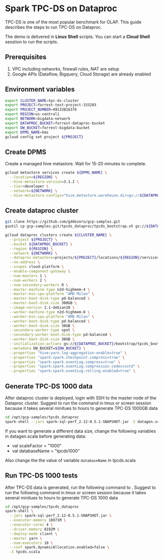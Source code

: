 # Spark TPC-DS on Dataproc
TPC-DS is one of the most popular benchmark for OLAP. This guide describes the steps to run TPC-DS on Dataproc.

The demo is delivered in **Linux Shell** scripts. You can start a **Cloud Shell** sesstion to run the scripts.
## Prerequisites

1. VPC including networks, firewall rules, NAT are setup
2. Google APIs (Dataflow, Bigquery, Cloud Storage) are already enabled

## Environment variables

```bash
export CLUSTER_NAME=tpc-ds-cluster
export PROJECT=forrest-test-project-333203
export PROJECT_NUMBER=49133816376
export REGION=us-central1
export NETWORK=bigdata-network
export DATAPROC_BUCKET=forrest-dataproc-bucket
export DW_BUCKET=forrest-bigdata-bucket
export DPMS_NAME=hms
gcloud config set project ${PROJECT}
```

## Create DPMS

Create a managed hive metastore. Wait for 15-20 minutes to complete.
```bash
gcloud metastore services create ${DPMS_NAME} \
  --location=${REGION} \
  --hive-metastore-version=3.1.2 \
  --tier=developer \
  --network=${NETWORK} \
  --hive-metastore-configs="hive.metastore.warehouse.dir=gs://${DATAPROC_BUCKET}/dw"
```

## Create dataproc cluster
```bash
git clone https://github.com/gddezero/gcp-samples.git
gsutil cp gcp-samples.git/tpcds_dataproc/tpcds_bootstrap.sh gs://${DATAPROC_BUCKET}/bootstrap

gcloud dataproc clusters create ${CLUSTER_NAME} \
  --project ${PROJECT} \
  --bucket ${DATAPROC_BUCKET} \
  --region ${REGION} \
  --network ${NETWORK} \
  --dataproc-metastore=projects/${PROJECT}/locations/${REGION}/services/${DPMS_NAME} \
  --no-address \
  --scopes cloud-platform \
  --enable-component-gateway \
  --num-masters 1 \
  --num-workers 2 \
  --num-secondary-workers 0 \
  --master-machine-type n2d-highmem-4 \
  --master-min-cpu-platform "AMD Milan" \
  --master-boot-disk-type pd-balanced \
  --master-boot-disk-size 300GB \
  --image-version 2.1-debian10 \
  --worker-machine-type n2d-highmem-8 \
  --worker-min-cpu-platform "AMD Milan" \
  --worker-boot-disk-type pd-balanced \
  --worker-boot-disk-size 30GB \
  --secondary-worker-type spot \
  --secondary-worker-boot-disk-type pd-balanced \
  --worker-boot-disk-size 30GB \
  --initialization-actions gs://${DATAPROC_BUCKET}/bootstrap/tpcds_bootstrap.sh \
  --metadata DW_BUCKET=${DW_BUCKET} \
  --properties "hive:yarn.log-aggregation-enable=true" \
  --properties "spark:spark.checkpoint.compress=true" \
  --properties "spark:spark.eventLog.compress=true" \
  --properties "spark:spark.eventLog.compression.codec=zstd" \
  --properties "spark:spark.eventLog.rolling.enabled=true" \
```

## Generate TPC-DS 1000 data

After dataproc cluster is deployed, login with SSH to the master node of the Dataproc cluster. Suggest to run the command in tmux or screen session because it takes several minitues to hours to generate TPC-DS 1000GB data

```bash
cd /opt/gcp-samples/tpcds_dataproc
spark-shell --jars spark-sql-perf_2.12-0.5.1-SNAPSHOT.jar -I datagen.scala
```

If you want to generate a different data size, change the following variables in datagen.scala before generating data:

- val scaleFactor = "1000"
- val databaseName = "tpcds1000"

Also change the the value of variable `databaseName` in tpcds.scala

## Run TPC-DS 1000 tests

After TPC-DS data is generated, run the following command to . Suggest to run the following command in tmux or screen session because it takes several minitues to hours to generate TPC-DS 1000 data

```bash
cd /opt/gcp-samples/tpcds_dataproc
spark-shell \
  --jars spark-sql-perf_2.12-0.5.1-SNAPSHOT.jar \
  --executor-memory 18971M \
  --executor-cores 4 \
  --driver-memory 8192M \
  --deploy-mode client \
  --master yarn \
  --num-executors 10 \
  --conf spark.dynamicAllocation.enabled=false \
  -I tpcds.scala
```

